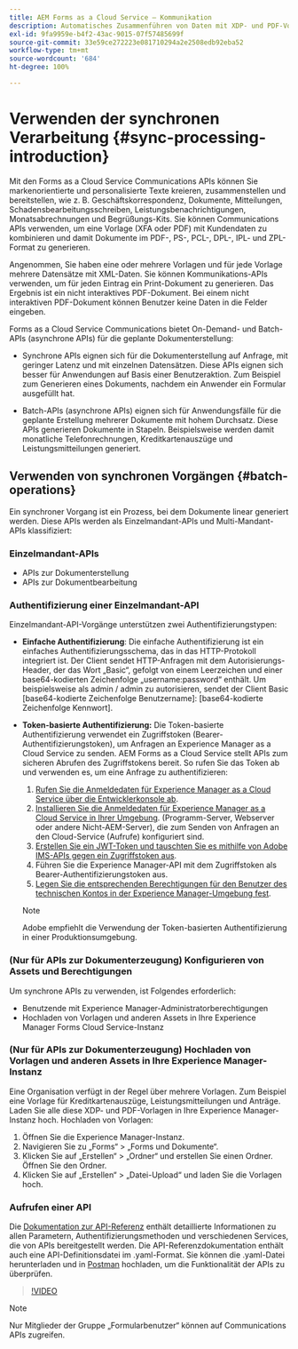 ```yaml
---
title: AEM Forms as a Cloud Service – Kommunikation
description: Automatisches Zusammenführen von Daten mit XDP- und PDF-Vorlagen oder Generieren von Ausgaben in den Formaten PCL, ZPL und PostScript
exl-id: 9fa9959e-b4f2-43ac-9015-07f57485699f
source-git-commit: 33e59ce272223e081710294a2e2508edb92eba52
workflow-type: tm+mt
source-wordcount: '684'
ht-degree: 100%

---
```



# Verwenden der synchronen Verarbeitung {#sync-processing-introduction}

Mit den Forms as a Cloud Service Communications APIs können Sie markenorientierte und personalisierte Texte kreieren, zusammenstellen und bereitstellen, wie z. B. Geschäftskorrespondenz, Dokumente, Mitteilungen, Schadensbearbeitungsschreiben, Leistungsbenachrichtigungen, Monatsabrechnungen und Begrüßungs-Kits. Sie können Communications APIs verwenden, um eine Vorlage (XFA oder PDF) mit Kundendaten zu kombinieren und damit Dokumente im PDF-, PS-, PCL-, DPL-, IPL- und ZPL-Format zu generieren.

Angenommen, Sie haben eine oder mehrere Vorlagen und für jede Vorlage mehrere Datensätze mit XML-Daten. Sie können Kommunikations-APIs verwenden, um für jeden Eintrag ein Print-Dokument zu generieren. <!-- You can also combine the records into a single document. --> Das Ergebnis ist ein nicht interaktives PDF-Dokument. Bei einem nicht interaktiven PDF-Dokument können Benutzer keine Daten in die Felder eingeben.

Forms as a Cloud Service Communications bietet On-Demand- und Batch-APIs (asynchrone APIs) für die geplante Dokumenterstellung:

* Synchrone APIs eignen sich für die Dokumenterstellung auf Anfrage, mit geringer Latenz und mit einzelnen Datensätzen. Diese APIs eignen sich besser für Anwendungen auf Basis einer Benutzeraktion. Zum Beispiel zum Generieren eines Dokuments, nachdem ein Anwender ein Formular ausgefüllt hat.

* Batch-APIs (asynchrone APIs) eignen sich für Anwendungsfälle für die geplante Erstellung mehrerer Dokumente mit hohem Durchsatz. Diese APIs generieren Dokumente in Stapeln. Beispielsweise werden damit monatliche Telefonrechnungen, Kreditkartenauszüge und Leistungsmitteilungen generiert.

## Verwenden von synchronen Vorgängen {#batch-operations}

Ein synchroner Vorgang ist ein Prozess, bei dem Dokumente linear generiert werden. Diese APIs werden als Einzelmandant-APIs und Multi-Mandant-APIs klassifiziert:

### Einzelmandant-APIs

* APIs zur Dokumenterstellung
* APIs zur Dokumentbearbeitung

<!-- 
### Multi-tenant APIs

* Document utility APIs -->


### Authentifizierung einer Einzelmandant-API

Einzelmandant-API-Vorgänge unterstützen zwei Authentifizierungstypen:

* **Einfache Authentifizierung**: Die einfache Authentifizierung ist ein einfaches Authentifizierungsschema, das in das HTTP-Protokoll integriert ist. Der Client sendet HTTP-Anfragen mit dem Autorisierungs-Header, der das Wort „Basic“, gefolgt von einem Leerzeichen und einer base64-kodierten Zeichenfolge „username:password“ enthält. Um beispielsweise als admin / admin zu autorisieren, sendet der Client Basic [base64-kodierte Zeichenfolge Benutzername]: [base64-kodierte Zeichenfolge Kennwort].

* **Token-basierte Authentifizierung:** Die Token-basierte Authentifizierung verwendet ein Zugriffstoken (Bearer-Authentifizierungstoken), um Anfragen an Experience Manager as a Cloud Service zu senden. AEM Forms as a Cloud Service stellt APIs zum sicheren Abrufen des Zugriffstokens bereit. So rufen Sie das Token ab und verwenden es, um eine Anfrage zu authentifizieren:

   1. [Rufen Sie die Anmeldedaten für Experience Manager as a Cloud Service über die Entwicklerkonsole ab](https://experienceleague.adobe.com/docs/experience-manager-learn/getting-started-with-aem-headless/authentication/service-credentials.html?lang=de).
   1. [Installieren Sie die Anmeldedaten für Experience Manager as a Cloud Service in Ihrer Umgebung](https://experienceleague.adobe.com/docs/experience-manager-learn/getting-started-with-aem-headless/authentication/service-credentials.html?lang=de). (Programm-Server, Webserver oder andere Nicht-AEM-Server), die zum Senden von Anfragen an den Cloud-Service (Aufrufe) konfiguriert sind.
   1. [Erstellen Sie ein JWT-Token und tauschten Sie es mithilfe von Adobe IMS-APIs gegen ein Zugriffstoken aus](https://experienceleague.adobe.com/docs/experience-manager-learn/getting-started-with-aem-headless/authentication/service-credentials.html?lang=de).
   1. Führen Sie die Experience Manager-API mit dem Zugriffstoken als Bearer-Authentifizierungstoken aus.
   1. [Legen Sie die entsprechenden Berechtigungen für den Benutzer des technischen Kontos in der Experience Manager-Umgebung fest](https://experienceleague.adobe.com/docs/experience-manager-learn/getting-started-with-aem-headless/authentication/service-credentials.html?lang=de#zugriff-in-aem-konfigurieren).

   >[!NOTE]
   >
   >Adobe empfiehlt die Verwendung der Token-basierten Authentifizierung in einer Produktionsumgebung.

<!-- 

### Authenticate a multi-tenant API

#### Authentication Headers

Every inbound HTTP API call to the multi-tenant API must contain these three headers:


* `x-api-key`
* `x-gw-ims-org-id`
* `Authorization`

The values which should be sent in the `x-api-key` and `x-gw-ims-org-id` headers are provided in the Credentials details screen in the [Adobe Developer Console](https://developer.adobe.com/console). The value of the `x-api-key` header is the Client ID and the value for the `x-gw-ims-org-id` header is the Organization ID.

#### Configure Adobe Developer console to generate an access token

To set up authentication APIs, create a project in Adobe Developer Console and add Communication APIs to the project on Adobe Developer Console. The integration generates API Key, Client Secret, Payload (JWT):

1. Contact you Adobe Developer Console administrator. Ask the administrator to add as a developer.
1. Log in to `https://developer.adobe.com/console/`. Use your developer account that your administrator has provisioned to log in to Adobe Developer Console.
1. Select your organization from the top-right corner. If you do not know your organization, contact your administrator.
1. Tap **[!UICONTROL Create new project]**. A screen to get started with your new project appears. Tap **[!UICONTROL Add API]**. A screen with list of all the APIs enabled for your account appears.
1. Select **[!UICONTROL AEM Forms - Communications]** and tap **[!UICONTROL Next]**. A screen to configure the API appears.
1. Select **[!UICONTROL OPTION 1 Generate a key pair]** and tap **[!UICONTROL Generate keypair]**. It creates and downloads the configuration file. The downloaded configuration file contains all your app settings, along with the only copy of your private key. Adobe does not record your private key, make sure to securely store the downloaded file. Tap **[!UICONTROL Next]**.
1. Select **[!UICONTROL Integrations - Cloud Service]** and tap **[!UICONTROL Save configured API]**. Tap **[!UICONTROL Service Account (JWT)]** to view the API Key, Client Secret, and other information required to access the APIs. You set to use the token to access the APIs.

#### Programmatically generate and use an access token

To programmatically generate an access token, generate a JSON Web Token (JWT) and exchange it with the Adobe Identity Management Service (IMS) for an access token.

Use the following keys, referred to as claims, to construct JWT JSON object:


* `exp`- the requested expiration of the access token, expressed as a number of seconds since January 1, 1970 GMT. For most use cases, this is a relatively small value. For example, 5 minutes, for five minutes from now, this value should be 1670923791.
* `iss` - the Organization ID from the Adobe Developer Console project, in the format org_ident@AdobeOrg.
* `sub` - the Technical Account ID from the Adobe Developer Console integration, in the format: id@techacct.adobe.com.
* `aud` - the Client ID from the Adobe Developer Console integration prepended with `https://ims-na1.adobelogin.com/c/`.
* `https://ims-na1-stg1.adobelogin.com/s/ent_aemforms_docprocessing` - set to the literal value `true`

This JSON object must be then base64 encoded and signed using the private key for the project. Finally, the encoded value is sent in the body of a POST request to `https://ims-na1.adobelogin.com/ims/exchange/jwt` along with the Client ID and Client Secret for the project.

##### Example

```JSON

    ========================= REQUEST ==========================
    POST https://ims-na1.adobelogin.com/ims/exchange/jwt
    -------------------------- body ----------------------------
    client_id={myClientId}&client_secret={myClientSecret}&jwt_token={myJSONWebToken}
    ------------------------- headers --------------------------
    Content-Type: application/x-www-form-urlencoded
    Cache-Control: no-cache

```

#### Language Support for JWT

While it is possible to do the entire JWT generation and exchange process in custom code, it is more common to use a higher-level library to do so. A number of such libraries are listed on the [Adobe I/O JWT Documentation](https://developer.adobe.com/developer-console/docs/guides/authentication/JWT/).

-->

### (Nur für APIs zur Dokumenterzeugung) Konfigurieren von Assets und Berechtigungen

Um synchrone APIs zu verwenden, ist Folgendes erforderlich:

* Benutzende mit Experience Manager-Administratorberechtigungen
* Hochladen von Vorlagen und anderen Assets in Ihre Experience Manager Forms Cloud Service-Instanz

### (Nur für APIs zur Dokumenterzeugung) Hochladen von Vorlagen und anderen Assets in Ihre Experience Manager-Instanz

Eine Organisation verfügt in der Regel über mehrere Vorlagen. Zum Beispiel eine Vorlage für Kreditkartenauszüge, Leistungsmitteilungen und Anträge. Laden Sie alle diese XDP- und PDF-Vorlagen in Ihre Experience Manager-Instanz hoch. Hochladen von Vorlagen:

1. Öffnen Sie die Experience Manager-Instanz.
1. Navigieren Sie zu „Forms“ > „Forms und Dokumente“.
1. Klicken Sie auf „Erstellen“ > „Ordner“ und erstellen Sie einen Ordner. Öffnen Sie den Ordner.
1. Klicken Sie auf „Erstellen“ > „Datei-Upload“ und laden Sie die Vorlagen hoch.

### Aufrufen einer API

Die [Dokumentation zur API-Referenz](https://developer.adobe.com/experience-manager-forms-cloud-service-developer-reference/) enthält detaillierte Informationen zu allen Parametern, Authentifizierungsmethoden und verschiedenen Services, die von APIs bereitgestellt werden. Die API-Referenzdokumentation enthält auch eine API-Definitionsdatei im .yaml-Format. Sie können die .yaml-Datei herunterladen und in [Postman](https://www.postman.com/) hochladen, um die Funktionalität der APIs zu überprüfen.

>[!VIDEO](https://video.tv.adobe.com/v/335771)

>[!NOTE]
>
>Nur Mitglieder der Gruppe „Formularbenutzer“ können auf Communications APIs zugreifen.
